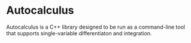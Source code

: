 # Autocalculus

Autocalculus is a C++ library designed to be run as a command-line tool that supports single-variable differentiaton and integration. 

